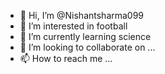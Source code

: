 - 👋 Hi, I’m @Nishantsharma099
- 👀 I’m interested in football 
- 🌱 I’m currently learning science 
- 💞️ I’m looking to collaborate on ...
- 📫 How to reach me ...

<!---
Nishantsharma099/Nishantsharma099 is a ✨ special ✨ repository because its `README.md` (this file) appears on your GitHub profile.
You can click the Preview link to take a look at your changes.
--->
